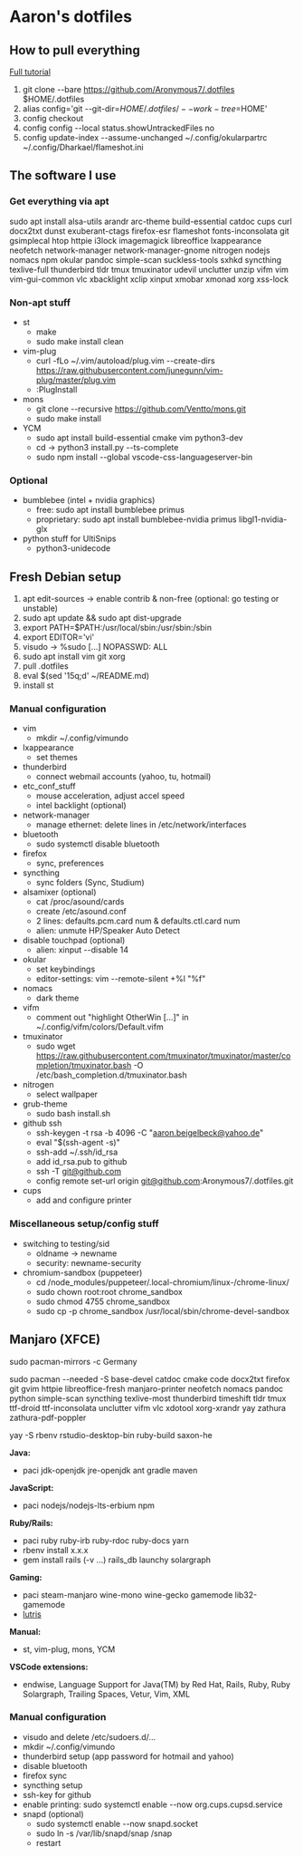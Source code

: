 # Aaron's dotfiles
## How to pull everything

[Full tutorial](https://www.atlassian.com/git/tutorials/dotfiles)

1. git clone --bare https://github.com/Aronymous7/.dotfiles $HOME/.dotfiles
1. alias config='git --git-dir=$HOME/.dotfiles/ --work-tree=$HOME'
1. config checkout
1. config config --local status.showUntrackedFiles no
1. config update-index --assume-unchanged ~/.config/okularpartrc ~/.config/Dharkael/flameshot.ini

## The software I use
### Get everything via apt

sudo apt install alsa-utils arandr arc-theme build-essential catdoc cups curl docx2txt dunst exuberant-ctags firefox-esr flameshot fonts-inconsolata git gsimplecal htop httpie i3lock imagemagick libreoffice lxappearance neofetch network-manager network-manager-gnome nitrogen nodejs nomacs npm okular pandoc simple-scan suckless-tools sxhkd syncthing texlive-full thunderbird tldr tmux tmuxinator udevil unclutter unzip vifm vim vim-gui-common vlc xbacklight xclip xinput xmobar xmonad xorg xss-lock

### Non-apt stuff

- st
  - make
  - sudo make install clean
- vim-plug
  - curl -fLo ~/.vim/autoload/plug.vim --create-dirs https://raw.githubusercontent.com/junegunn/vim-plug/master/plug.vim
  - :PlugInstall
- mons
  - git clone --recursive https://github.com/Ventto/mons.git
  - sudo make install
- YCM
  - sudo apt install build-essential cmake vim python3-dev
  - cd -> python3 install.py --ts-complete
  - sudo npm install --global vscode-css-languageserver-bin

### Optional

- bumblebee (intel + nvidia graphics)
  - free: sudo apt install bumblebee primus
  - proprietary: sudo apt install bumblebee-nvidia primus libgl1-nvidia-glx
- python stuff for UltiSnips
  - python3-unidecode

## Fresh Debian setup

1. apt edit-sources -> enable contrib & non-free (optional: go testing or unstable)
1. sudo apt update && sudo apt dist-upgrade
1. export PATH=$PATH:/usr/local/sbin:/usr/sbin:/sbin
1. export EDITOR='vi'
1. visudo -> %sudo [...] NOPASSWD: ALL
1. sudo apt install vim git xorg
1. pull .dotfiles
1. eval $(sed '15q;d' ~/README.md)
1. install st

### Manual configuration

- vim
  - mkdir ~/.config/vimundo
- lxappearance
  - set themes
- thunderbird
  - connect webmail accounts (yahoo, tu, hotmail)
- etc_conf_stuff
  - mouse acceleration, adjust accel speed
  - intel backlight (optional)
- network-manager
  - manage ethernet: delete lines in /etc/network/interfaces
- bluetooth
  - sudo systemctl disable bluetooth
- firefox
  - sync, preferences
- syncthing
  - sync folders (Sync, Studium)
- alsamixer (optional)
  - cat /proc/asound/cards
  - create /etc/asound.conf
  - 2 lines: defaults.pcm.card num & defaults.ctl.card num
  - alien: unmute HP/Speaker Auto Detect
- disable touchpad (optional)
  - alien: xinput --disable 14
- okular
  - set keybindings
  - editor-settings: vim --remote-silent +%l "%f"
- nomacs
  - dark theme
- vifm
  - comment out "highlight OtherWin [...]" in ~/.config/vifm/colors/Default.vifm
- tmuxinator
  - sudo wget https://raw.githubusercontent.com/tmuxinator/tmuxinator/master/completion/tmuxinator.bash -O /etc/bash_completion.d/tmuxinator.bash
- nitrogen
  - select wallpaper
- grub-theme
  - sudo bash install.sh
- github ssh
  - ssh-keygen -t rsa -b 4096 -C "aaron.beigelbeck@yahoo.de"
  - eval "$(ssh-agent -s)"
  - ssh-add ~/.ssh/id_rsa
  - add id_rsa.pub to github
  - ssh -T git@github.com
  - config remote set-url origin git@github.com:Aronymous7/.dotfiles.git
- cups
  - add and configure printer

### Miscellaneous setup/config stuff

- switching to testing/sid
  - oldname -> newname
  - security: newname-security
- chromium-sandbox (puppeteer)
  - cd <project-dir-path>/node_modules/puppeteer/.local-chromium/linux-<revision>/chrome-linux/
  - sudo chown root:root chrome_sandbox
  - sudo chmod 4755 chrome_sandbox
  - sudo cp -p chrome_sandbox /usr/local/sbin/chrome-devel-sandbox

## Manjaro (XFCE)

sudo pacman-mirrors -c Germany

sudo pacman --needed -S base-devel catdoc cmake code docx2txt firefox git gvim httpie libreoffice-fresh manjaro-printer neofetch nomacs pandoc python simple-scan syncthing texlive-most thunderbird timeshift tldr tmux ttf-droid ttf-inconsolata unclutter vifm vlc xdotool xorg-xrandr yay zathura zathura-pdf-poppler

yay -S rbenv rstudio-desktop-bin ruby-build saxon-he

__Java:__
- paci jdk-openjdk jre-openjdk ant gradle maven

__JavaScript:__
- paci nodejs/nodejs-lts-erbium npm

__Ruby/Rails:__
- paci ruby ruby-irb ruby-rdoc ruby-docs yarn
- rbenv install x.x.x
- gem install rails (-v ...) rails_db launchy solargraph

__Gaming:__
- paci steam-manjaro wine-mono wine-gecko gamemode lib32-gamemode
- [lutris](https://github.com/lutris/lutris/wiki/Wine-Dependencies)

__Manual:__
- st, vim-plug, mons, YCM

__VSCode extensions:__
- endwise, Language Support for Java(TM) by Red Hat, Rails, Ruby, Ruby Solargraph, Trailing Spaces, Vetur, Vim, XML

### Manual configuration

- visudo and delete /etc/sudoers.d/...
- mkdir ~/.config/vimundo
- thunderbird setup (app password for hotmail and yahoo)
- disable bluetooth
- firefox sync
- syncthing setup
- ssh-key for github
- enable printing: sudo systemctl enable --now org.cups.cupsd.service
- snapd (optional)
  - sudo systemctl enable --now snapd.socket
  - sudo ln -s /var/lib/snapd/snap /snap
  - restart
